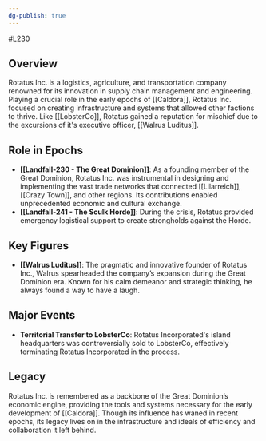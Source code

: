 ```yaml
---
dg-publish: true
---
```

#L230
## Overview

Rotatus Inc. is a logistics, agriculture, and transportation company renowned for its innovation in supply chain management and engineering. Playing a crucial role in the early epochs of [[Caldora]], Rotatus Inc. focused on creating infrastructure and systems that allowed other factions to thrive. Like [[LobsterCo]], Rotatus gained a reputation for mischief due to the excursions of it's executive officer, [[Walrus Luditus]].

## Role in Epochs

- **[[Landfall-230 - The Great Dominion]]**: As a founding member of the Great Dominion, Rotatus Inc. was instrumental in designing and implementing the vast trade networks that connected [[Lilarreich]], [[Crazy Town]], and other regions. Its contributions enabled unprecedented economic and cultural exchange.
- **[[Landfall-241 - The Sculk Horde]]**: During the crisis, Rotatus provided emergency logistical support to create strongholds against the Horde.

## Key Figures

- **[[Walrus Luditus]]**: The pragmatic and innovative founder of Rotatus Inc., Walrus spearheaded the company’s expansion during the Great Dominion era. Known for his calm demeanor and strategic thinking, he always found a way to have a laugh.

## Major Events

- **Territorial Transfer to LobsterCo**: Rotatus Incorporated's island headquarters was controversially sold to LobsterCo, effectively terminating Rotatus Incorporated in the process.

## Legacy

Rotatus Inc. is remembered as a backbone of the Great Dominion’s economic engine, providing the tools and systems necessary for the early development of [[Caldora]]. Though its influence has waned in recent epochs, its legacy lives on in the infrastructure and ideals of efficiency and collaboration it left behind.